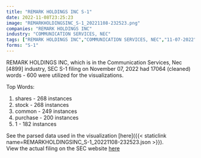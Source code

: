 ```yaml
---
title: "REMARK HOLDINGS INC S-1"
date: 2022-11-08T23:25:23
image: "REMARKHOLDINGSINC_S-1_20221108-232523.png"
companies: "REMARK HOLDINGS INC"
industry: "COMMUNICATION SERVICES, NEC"
tags: ["REMARK HOLDINGS INC","COMMUNICATION SERVICES, NEC","11-07-2022","S-1"]
forms: "S-1"
---
```

REMARK HOLDINGS INC, which is in the Communication Services, Nec [4899] industry, SEC S-1 filing on November 07, 2022 had 17064 (cleaned) words - 600 were utilized for the visualizations.

Top Words:
1. shares - 268 instances
2. stock - 268 instances
3. common - 249 instances
4. purchase - 200 instances
5. 1 - 182 instances


See the parsed data used in the visualization [here]({{< staticlink name=REMARKHOLDINGSINC_S-1_20221108-232523.json >}}).  
View the actual filing on the SEC website [here](https://www.sec.gov/Archives/edgar/data/1368365/0001368365-22-000092.txt)